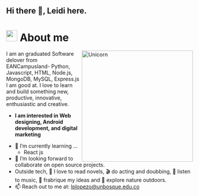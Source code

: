 ## Hi there 👋, Leidi here. 

# <img src="https://media.giphy.com/media/ObNTw8Uzwy6KQ/giphy.gif" width="30px">&nbsp;**About me**

<img align="right" width=300px alt="Unicorn" src="https://c.tenor.com/GN73MKBawZYAAAAi/busy-cute.gif" />

I am an graduated Software delover from EANCampusland- Python, Javascript, HTML, Node.js, MongoDB, MySQL, Express.js I am good at. I love to learn and build something new, productive, innovative, enthusiastic and creative.
* **I am interested in Web designing, Android development, and digital marketing**
- 🌱 I’m currently learning ...
  - React js
- 👯 I’m looking forward to collaborate on open source projects.
- Outside tech, 📖 I love to read novels, 🎬 do acting and doubbing, 🎵 listen to music, 👗 frabrique my ideas and 🌴 explore nature outdoors.
- 📫 Reach out to me at: <a href="lplopezo@unbosque.edu.co">lplopezo@unbosque.edu.co</a>
